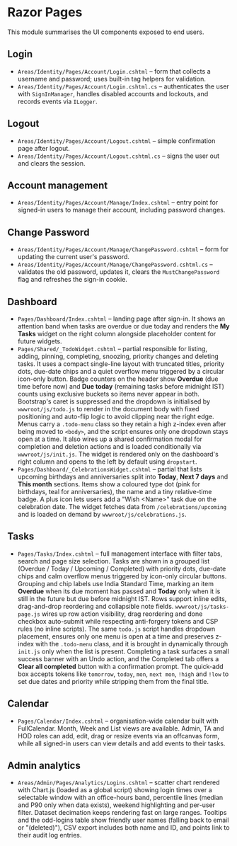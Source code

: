 # Razor Pages

This module summarises the UI components exposed to end users.

## Login
* `Areas/Identity/Pages/Account/Login.cshtml` – form that collects a username and password; uses built-in tag helpers for validation.
* `Areas/Identity/Pages/Account/Login.cshtml.cs` – authenticates the user with `SignInManager`, handles disabled accounts and lockouts, and records events via `ILogger`.

## Logout
* `Areas/Identity/Pages/Account/Logout.cshtml` – simple confirmation page after logout.
* `Areas/Identity/Pages/Account/Logout.cshtml.cs` – signs the user out and clears the session.

## Account management
* `Areas/Identity/Pages/Account/Manage/Index.cshtml` – entry point for signed-in users to manage their account, including password changes.

## Change Password
* `Areas/Identity/Pages/Account/Manage/ChangePassword.cshtml` – form for updating the current user's password.
* `Areas/Identity/Pages/Account/Manage/ChangePassword.cshtml.cs` – validates the old password, updates it, clears the `MustChangePassword` flag and refreshes the sign-in cookie.

## Dashboard
* `Pages/Dashboard/Index.cshtml` – landing page after sign-in. It shows an attention band when tasks are overdue or due today and renders the **My Tasks** widget on the right column alongside placeholder content for future widgets.
* `Pages/Shared/_TodoWidget.cshtml` – partial responsible for listing, adding, pinning, completing, snoozing, priority changes and deleting tasks. It uses a compact single-line layout with truncated titles, priority dots, due-date chips and a quiet overflow menu triggered by a circular icon-only button. Badge counters on the header show **Overdue** (due time before now) and **Due today** (remaining tasks before midnight IST) counts using exclusive buckets so items never appear in both. Bootstrap's caret is suppressed and the dropdown is initialised by `wwwroot/js/todo.js` to render in the document body with fixed positioning and auto-flip logic to avoid clipping near the right edge. Menus carry a `.todo-menu` class so they retain a high z-index even after being moved to `<body>`, and the script ensures only one dropdown stays open at a time. It also wires up a shared confirmation modal for completion and deletion actions and is loaded conditionally via `wwwroot/js/init.js`. The widget is rendered only on the dashboard's right column and opens to the left by default using `dropstart`.
* `Pages/Dashboard/_CelebrationsWidget.cshtml` – partial that lists upcoming birthdays and anniversaries split into **Today**, **Next 7 days** and **This month** sections. Items show a coloured type dot (pink for birthdays, teal for anniversaries), the name and a tiny relative-time badge. A plus icon lets users add a "Wish &lt;Name&gt;" task due on the celebration date. The widget fetches data from `/celebrations/upcoming` and is loaded on demand by `wwwroot/js/celebrations.js`.

## Tasks
* `Pages/Tasks/Index.cshtml` – full management interface with filter tabs, search and page size selection. Tasks are shown in a grouped list (Overdue / Today / Upcoming / Completed) with priority dots, due-date chips and calm overflow menus triggered by icon-only circular buttons. Grouping and chip labels use India Standard Time, marking an item **Overdue** when its due moment has passed and **Today** only when it is still in the future but due before midnight IST. Rows support inline edits, drag-and-drop reordering and collapsible note fields. `wwwroot/js/tasks-page.js` wires up row action visibility, drag reordering and done checkbox auto-submit while respecting anti-forgery tokens and CSP rules (no inline scripts). The same `todo.js` script handles dropdown placement, ensures only one menu is open at a time and preserves z-index with the `.todo-menu` class, and it is brought in dynamically through `init.js` only when the list is present. Completing a task surfaces a small success banner with an Undo action, and the Completed tab offers a **Clear all completed** button with a confirmation prompt. The quick-add box accepts tokens like `tomorrow`, `today`, `mon`, `next mon`, `!high` and `!low` to set due dates and priority while stripping them from the final title.

## Calendar
* `Pages/Calendar/Index.cshtml` – organisation-wide calendar built with FullCalendar. Month, Week and List views are available. Admin, TA and HOD roles can add, edit, drag or resize events via an offcanvas form, while all signed-in users can view details and add events to their tasks.

## Admin analytics
* `Areas/Admin/Pages/Analytics/Logins.cshtml` – scatter chart rendered with Chart.js (loaded as a global script) showing login times over a selectable window with an office-hours band, percentile lines (median and P90 only when data exists), weekend highlighting and per-user filter. Dataset decimation keeps rendering fast on large ranges. Tooltips and the odd-logins table show friendly user names (falling back to email or "(deleted)"), CSV export includes both name and ID, and points link to their audit log entries.
